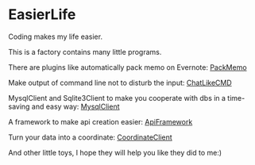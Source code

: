 # EasierLife

Coding makes my life easier.

This is a factory contains many little programs.

There are plugins like automatically pack memo on Evernote: [PackMemo](https://github.com/littlecodersh/EasierLife/wiki/1.0.2-PackMemo)

Make output of command line not to disturb the input: [ChatLikeCMD](https://github.com/littlecodersh/EasierLife/wiki/0.0-ChatLikeCMD)

MysqlClient and Sqlite3Client to make you cooperate with dbs in a time-saving and easy way: [MysqlClient](https://github.com/littlecodersh/EasierLife/wiki/0.4-MysqlClient)

A framework to make api creation easier: [ApiFramework](https://github.com/littlecodersh/EasierLife/tree/master/Plugins/ApiFramework)

Turn your data into a coordinate: [CoordinateClient](https://github.com/littlecodersh/EasierLife/tree/master/Plugins/CoordinateClient)

And other little toys, I hope they will help you like they did to me:)
